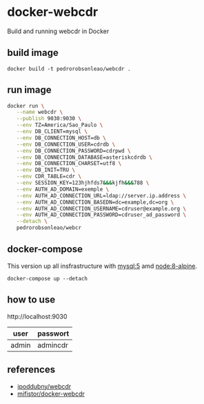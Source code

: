 # docker-webcdr

Build and running webcdr in Docker


## build image

`docker build -t pedrorobsonleao/webcdr .`

## run image

```bash
docker run \
   --name webcdr \
   --publish 9030:9030 \
   --env TZ=America/Sao_Paulo \
   --env DB_CLIENT=mysql \
   --env DB_CONNECTION_HOST=db \
   --env DB_CONNECTION_USER=cdrdb \
   --env DB_CONNECTION_PASSWORD=cdrpwd \
   --env DB_CONNECTION_DATABASE=asteriskcdrdb \
   --env DB_CONNECTION_CHARSET=utf8 \
   --env DB_INIT=TRU \
   --env CDR_TABLE=cdr \
   --env SESSION_KEY=123hjhfds7&&&kjfh&&&788 \
   --env AUTH_AD_DOMAIN=exemple \
   --env AUTH_AD_CONNECTION_URL=ldap://server.ip.address \
   --env AUTH_AD_CONNECTION_BASEDN=dc=example,dc=org \
   --env AUTH_AD_CONNECTION_USERNAME=cdruser@example.org \
   --env AUTH_AD_CONNECTION_PASSWORD=cdruser_ad_password \
   --detach \
   pedrorobsonleao/webcr
```

## docker-compose

This version up all insfrastructure with [mysql:5](https://hub.docker.com/_/mysql) amd [node:8-alpine](https://hub.docker.com/_/node/).

`docker-compose up --detach`

## how to use

http://localhost:9030

|user|passwort|
|-|-|
|admin|admincdr|

## references

* [ipoddubny/webcdr](https://github.com/ipoddubny/webcdr)
* [mifistor/docker-webcdr](https://github.com/mifistor/docker-webcdr)

